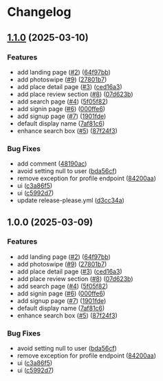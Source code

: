 # Changelog

## [1.1.0](https://github.com/dse00/study-place-web/compare/v1.0.0...v1.1.0) (2025-03-10)


### Features

* add landing page ([#2](https://github.com/dse00/study-place-web/issues/2)) ([64f97bb](https://github.com/dse00/study-place-web/commit/64f97bb1b5aea69e527572ba4e4f2ffa1ace8dca))
* add photoswipe ([#9](https://github.com/dse00/study-place-web/issues/9)) ([27801b7](https://github.com/dse00/study-place-web/commit/27801b789860287e57366cbfc94633a38d897b4a))
* add place detail page ([#3](https://github.com/dse00/study-place-web/issues/3)) ([ced16a3](https://github.com/dse00/study-place-web/commit/ced16a3e6ff33054e5458a952bd2e369ba433308))
* add place review section ([#8](https://github.com/dse00/study-place-web/issues/8)) ([07d623b](https://github.com/dse00/study-place-web/commit/07d623b1bfa790a40094e5181001875b39a59efe))
* add search page ([#4](https://github.com/dse00/study-place-web/issues/4)) ([5f05f82](https://github.com/dse00/study-place-web/commit/5f05f82d1206e937e6c607151dd0606ba4a42e5f))
* add signin page ([#6](https://github.com/dse00/study-place-web/issues/6)) ([000ffe6](https://github.com/dse00/study-place-web/commit/000ffe69af0b1f006267fe6f944855c12d948c9c))
* add signup page ([#7](https://github.com/dse00/study-place-web/issues/7)) ([1901fde](https://github.com/dse00/study-place-web/commit/1901fde423fcf2ffaf652ad9fe1001ddb4f6c904))
* default display name ([7af81c6](https://github.com/dse00/study-place-web/commit/7af81c60cf523eab992b445359aa27def4d08746))
* enhance search box ([#5](https://github.com/dse00/study-place-web/issues/5)) ([87f24f3](https://github.com/dse00/study-place-web/commit/87f24f32606c75823cd2d9f41afcf54071283f4b))


### Bug Fixes

* add comment ([48190ac](https://github.com/dse00/study-place-web/commit/48190ac1cca0b056924fd42d1e69b469ee7b825f))
* avoid setting null to user ([bda56cf](https://github.com/dse00/study-place-web/commit/bda56cf6c2a42227207d11fd36baff171294797a))
* remove exception for profile endpoint ([84200aa](https://github.com/dse00/study-place-web/commit/84200aa283cb16be4f1c2966bde2ce2d2c271a96))
* ui ([c3a86f5](https://github.com/dse00/study-place-web/commit/c3a86f5e520f1628bbf195e37fa45d9263bf5349))
* ui ([c5992d7](https://github.com/dse00/study-place-web/commit/c5992d786265227d7648caaaa31600b477d43514))
* update release-please.yml ([d3cc34a](https://github.com/dse00/study-place-web/commit/d3cc34a9588f2fad05a38e52fd2ba85f2602afdb))

## 1.0.0 (2025-03-09)


### Features

* add landing page ([#2](https://github.com/dse00/study-place-web/issues/2)) ([64f97bb](https://github.com/dse00/study-place-web/commit/64f97bb1b5aea69e527572ba4e4f2ffa1ace8dca))
* add photoswipe ([#9](https://github.com/dse00/study-place-web/issues/9)) ([27801b7](https://github.com/dse00/study-place-web/commit/27801b789860287e57366cbfc94633a38d897b4a))
* add place detail page ([#3](https://github.com/dse00/study-place-web/issues/3)) ([ced16a3](https://github.com/dse00/study-place-web/commit/ced16a3e6ff33054e5458a952bd2e369ba433308))
* add place review section ([#8](https://github.com/dse00/study-place-web/issues/8)) ([07d623b](https://github.com/dse00/study-place-web/commit/07d623b1bfa790a40094e5181001875b39a59efe))
* add search page ([#4](https://github.com/dse00/study-place-web/issues/4)) ([5f05f82](https://github.com/dse00/study-place-web/commit/5f05f82d1206e937e6c607151dd0606ba4a42e5f))
* add signin page ([#6](https://github.com/dse00/study-place-web/issues/6)) ([000ffe6](https://github.com/dse00/study-place-web/commit/000ffe69af0b1f006267fe6f944855c12d948c9c))
* add signup page ([#7](https://github.com/dse00/study-place-web/issues/7)) ([1901fde](https://github.com/dse00/study-place-web/commit/1901fde423fcf2ffaf652ad9fe1001ddb4f6c904))
* default display name ([7af81c6](https://github.com/dse00/study-place-web/commit/7af81c60cf523eab992b445359aa27def4d08746))
* enhance search box ([#5](https://github.com/dse00/study-place-web/issues/5)) ([87f24f3](https://github.com/dse00/study-place-web/commit/87f24f32606c75823cd2d9f41afcf54071283f4b))


### Bug Fixes

* avoid setting null to user ([bda56cf](https://github.com/dse00/study-place-web/commit/bda56cf6c2a42227207d11fd36baff171294797a))
* remove exception for profile endpoint ([84200aa](https://github.com/dse00/study-place-web/commit/84200aa283cb16be4f1c2966bde2ce2d2c271a96))
* ui ([c3a86f5](https://github.com/dse00/study-place-web/commit/c3a86f5e520f1628bbf195e37fa45d9263bf5349))
* ui ([c5992d7](https://github.com/dse00/study-place-web/commit/c5992d786265227d7648caaaa31600b477d43514))
